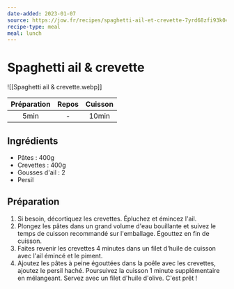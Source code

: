 ```yaml
---
date-added: 2023-01-07
source: https://jow.fr/recipes/spaghetti-ail-et-crevette-7yrd68zfi93k041m109b
recipe-type: meal
meal: lunch
---
```


# Spaghetti ail & crevette

![[Spaghetti ail & crevette.webp]]

| Préparation | Repos | Cuisson |
|:-----------:|:-----:|:-------:|
|    5min     |   -   |  10min  |

## Ingrédients

- Pâtes : 400g
- Crevettes : 400g
- Gousses d'ail : 2
- Persil

## Préparation

1. Si besoin, décortiquez les crevettes. Épluchez et émincez l'ail.
2. Plongez les pâtes dans un grand volume d'eau bouillante et suivez le temps de cuisson recommandé sur l'emballage. Égouttez en fin de cuisson.
3. Faites revenir les crevettes 4 minutes dans un filet d'huile de cuisson avec l'ail émincé et le piment.
4. Ajoutez les pâtes à peine égouttées dans la poêle avec les crevettes, ajoutez le persil haché. Poursuivez la cuisson 1 minute supplémentaire en mélangeant. Servez avec un filet d'huile d'olive. C'est prêt !
